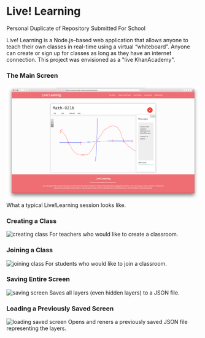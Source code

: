 # Live! Learning
Personal Duplicate of Repository Submitted For School

Live! Learning is a Node.js–based web application that allows anyone to teach their own classes in real-time using a virtual “whiteboard”. Anyone can create or sign up for classes as long as they have an internet connection. This project was envisioned as a "live KhanAcademy".

### The Main Screen
![main screen](https://github.com/ngwattcos/LiveLearning/blob/master/screenshots/whiteboard.png)
What a typical Live!Learning session looks like.

### Creating a Class
![creating class](https://github.com/ngwattcos/LiveLearning/blob/master/sreenshots/create_class.png)
For teachers who would like to create a classroom.

### Joining a Class
![joining class](https://github.com/ngwattcos/LiveLearning/blob/master/sreenshots/join_class.png)
For students who would like to join a classroom.

### Saving Entire Screen
![saving screen](https://github.com/ngwattcos/LiveLearning/blob/master/sreenshots/save_as.png)
Saves all layers (even hidden layers) to a JSON file.

### Loading a Previously Saved Screen
![loading saved screen](https://github.com/ngwattcos/LiveLearning/blob/master/sreenshots/open.png)
Opens and reners a previously saved JSON file representing the layers.
